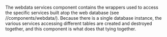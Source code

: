 The webdata services component contains the wrappers used to access the specific
services built atop the web database (see //components/webdata/).  Because there
is a single database instance, the various services accessing different tables
are created and destroyed together, and this component is what does that tying
together.

